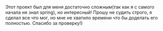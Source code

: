 <div>Этот проект был для меня достаточно сложным(так как я с самого начала не знал spring), но интересный! Прошу не судить строго, я сделал все что мог, но мне не хватило времени что бы доделать его полностью. Спасибо за проверку!)</div>
